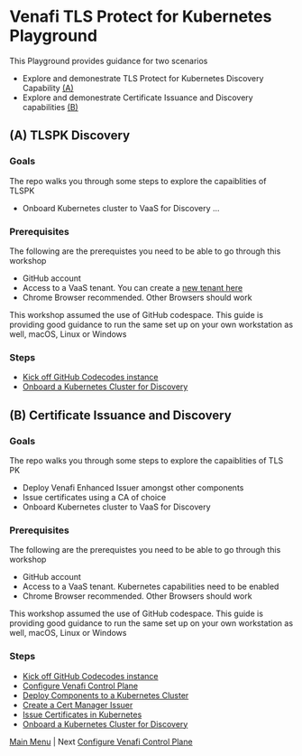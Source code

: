 # Venafi TLS Protect for Kubernetes Playground

This Playground provides guidance for two scenarios

-  Explore and demonestrate TLS Protect for Kubernetes Discovery Capability [(A)](#tlspk-discovery)
- Explore and demonestrate Certificate Issuance and Discovery capabilities [(B)](#certificate-issuance-and-discovery)


## (A) TLSPK Discovery
###  Goals

The repo walks you through some steps to explore the capaiblities of TLSPK

- Onboard Kubernetes cluster to VaaS for Discovery ...

### Prerequisites

The following are the prerequistes you need to be able to go through this workshop

- GitHub account
- Access to a VaaS tenant. You can create a [new tenant here](https://venafi.com/try-venafi/)
- Chrome Browser recommended. Other Browsers should work

This workshop assumed the use of GitHub codespace. 
This guide is providing good guidance to run the same set up on your own workstation as well, macOS, Linux or Windows

### Steps

- [Kick off GitHub Codecodes instance](docs/README0.md)
- [Onboard a Kubernetes Cluster for Discovery](docs/README6.md)


## (B) Certificate Issuance and Discovery
###  Goals
The repo walks you through some steps to explore the capaiblities of TLS PK 

- Deploy Venafi Enhanced Issuer amongst other components
- Issue certificates using a CA of choice
- Onboard Kubernetes cluster to VaaS for Discovery

### Prerequisites

The following are the prerequistes you need to be able to go through this workshop

- GitHub account
- Access to a VaaS tenant. Kubernetes capabilities need to be enabled
- Chrome Browser recommended. Other Browsers should work

This workshop assumed the use of GitHub codespace. 
This guide is providing good guidance to run the same set up on your own workstation as well, macOS, Linux or Windows


### Steps

- [Kick off GitHub Codecodes instance](docs/README0.md)
- [Configure Venafi Control Plane](docs/README1.md)
- [Deploy Components to a Kubernetes Cluster](docs/README2.md)
- [Create a Cert Manager Issuer](docs/README3.md)
- [Issue Certificates in Kubernetes](docs/README4.md)
- [Onboard a Kubernetes Cluster for Discovery](docs/README5.md)




[Main Menu](README.md) | Next [Configure Venafi Control Plane](docs/README1.md)
